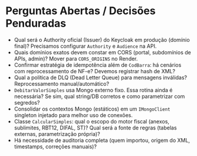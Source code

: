 # Perguntas Abertas / Decisões Penduradas

- Qual será o Authority oficial (Issuer) do Keycloak em produção (domínio final)? Precisamos configurar `Authority` e `Audience` na API.
- Quais domínios exatos devem constar em CORS (portal, subdomínios de APIs, admin)? Mover para `CORS_ORIGINS` no Render.
- Confirmar estratégia de idempotência além de `CodBarra`: há cenários com reprocessamento de NF-e? Devemos registrar hash de XML?
- Qual a política de DLQ (Dead Letter Queue) para mensagens inválidas? Reprocessamento manual/automático?
- `DebitarValorSimples` usa Mongo externo fixo. Essa rotina ainda é necessária? Se sim, qual string/DB corretos e como parametrizar com segredos?
- Consolidar os contextos Mongo (estáticos) em um `IMongoClient` singleton injetado para melhor uso de conexões.
- Classe `CalcularSimples`: qual o escopo do motor fiscal (anexos, sublimites, RBT12, DIFAL, ST)? Qual será a fonte de regras (tabelas externas, parametrização própria)?
- Há necessidade de auditoria completa (quem importou, origem do XML, timestamps, correções manuais)?
